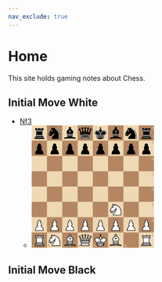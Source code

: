 ```yaml
---
nav_exclude: true
---
```


# Home

This site holds gaming notes about Chess.

## Initial Move White

- [Nf3](Nf3)
  - <img src="img/Nf3.png" width="250" height="250">


## Initial Move Black
